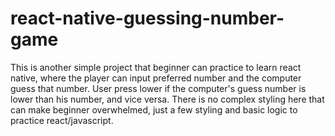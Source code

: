 # react-native-guessing-number-game
This is another simple project that beginner can practice to learn react native, where the player can input preferred number and the computer guess that number. User press lower if the computer's guess number is lower than his number, and vice versa.
There is no complex styling here that can make beginner overwhelmed, just a few styling and basic logic to practice react/javascript.

